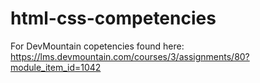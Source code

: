 # html-css-competencies

For DevMountain copetencies found here: https://lms.devmountain.com/courses/3/assignments/80?module_item_id=1042
